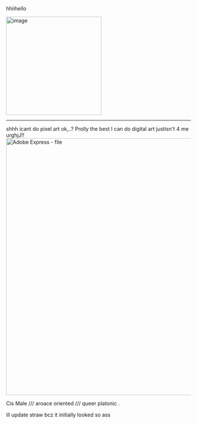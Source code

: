 hhiihello

<img width="260" height="268" alt="image" src="https://github.com/user-attachments/assets/5b7c6d9f-3cd2-42b3-be5a-13e69a79fc14" />

---------------------------------------------------------------------------
<div allign="center">
shhh    icant do pixel art ok,..? Prolly the best I can do digital art justisn't 4 me urghjJ!!
<div allign="center">
<img width="700" height="700" alt="Adobe Express - file" src="https://github.com/user-attachments/assets/2c556206-8619-4f9c-ab39-816f4563e525" />

Cis Male    ///    aroace oriented    ///    queer platonic    .

<div allign="center">

ill update straw bcz it initially looked so ass




